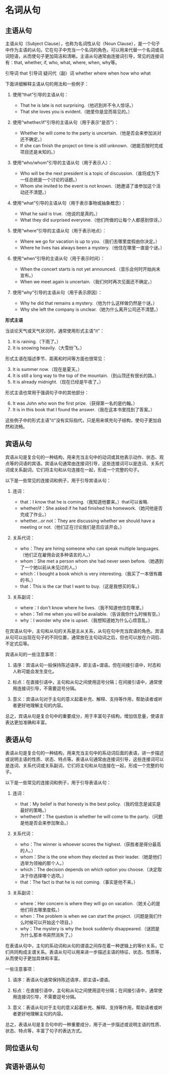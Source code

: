 # 名词从句

## 主语从句

主语从句（Subject Clause），也称为名词性从句（Noun Clause），是一个句子中作为主语的从句。它在句子中充当一个名词的角色，可以用来代替一个名词或名词短语，从而使句子更加简洁和清晰。主语从句通常由连接词引导，常见的连接词有：that, whether, if, who, what, where, when, why等。

引导词 that
引导词 疑问代（副）词 whether where when how who what

下面详细解释主语从句的用法和一些例子：

1. 使用“that”引导的主语从句：
   - That he is late is not surprising.（他迟到并不令人惊讶。）
   - That she loves you is evident.（她爱你是显而易见的。）

2. 使用“whether/if”引导的主语从句（用于表示“是否”）：
   - Whether he will come to the party is uncertain.（他是否会来参加派对还不确定。）
   - If she can finish the project on time is still unknown.（她能否按时完成项目还是未知的。）

3. 使用“who/whom”引导的主语从句（用于表示人）：
   - Who will be the next president is a topic of discussion.（谁将成为下一任总统是一个讨论的话题。）
   - Whom she invited to the event is not known.（她邀请了谁参加这个活动还不清楚。）

4. 使用“what”引导的主语从句（用于表示事物或抽象概念）：
   - What he said is true.（他说的是真的。）
   - What they did surprised everyone.（他们所做的让每个人都感到惊讶。）

5. 使用“where”引导的主语从句（用于表示地点）：
   - Where we go for vacation is up to you.（我们去哪里度假由你决定。）
   - Where he lives has always been a mystery.（他住在哪里一直是个谜。）

6. 使用“when”引导的主语从句（用于表示时间）：
   - When the concert starts is not yet announced.（音乐会何时开始尚未宣布。）
   - When we meet again is uncertain.（我们何时再次见面还不确定。）

7. 使用“why”引导的主语从句（用于表示原因）：
   - Why he did that remains a mystery.（他为什么这样做仍然是个谜。）
   - Why she left the company is unclear.（她为什么离开公司还不清楚。）

**形式主语**

当谈论天气或天气状况时，通常使用形式主语"it"：

1. It is raining.（下雨了。）
2. It is snowing heavily.（大雪纷飞。）

形式主语在描述季节、距离和时间等方面也很常见：

3. It is summer now.（现在是夏天。）
4. It is still a long way to the top of the mountain.（到山顶还有很长的路。）
5. It is already midnight.（现在已经是午夜了。）

形式主语也常用于强调句子中的其他部分：

6. It was John who won the first prize.（获得第一名的是约翰。）
7. It is in this book that I found the answer.（我在这本书里找到了答案。）

这些例子中的形式主语"it"没有实际指代，只是用来填充句子结构，使句子更加自然和流畅。

## 宾语从句

宾语从句是复合句的一种结构，用来充当主句中的动词或其他表示动作、状态、观点等的词语的宾语。宾语从句通常由连接词引导，这些连接词可以是连词、关系代词或关系副词，它们将主句和从句连接在一起，形成一个完整的句子。

以下是一些常见的连接词和例子，用于引导宾语从句：

1. 连词：
   - that：I know that he is coming.（我知道他要来。）that可以省略.
   - whether/if：She asked if he had finished his homework.（她问他是否完成了作业。）
   - whether…or not：They are discussing whether we should have a meeting or not.（他们正在讨论我们是否应该开会。）

2. 关系代词：
   - who：They are hiring someone who can speak multiple languages.（他们正在雇佣会说多种语言的人。）
   - whom：She met a person whom she had never seen before.（她遇到了一个她以前从未见过的人。）
   - which：I bought a book which is very interesting.（我买了一本很有趣的书。）
   - that：This is the car that I want to buy.（这是我想买的车。）

3. 关系副词：
   - where：I don't know where he lives.（我不知道他住在哪里。）
   - when：Tell me when you will be available.（告诉我你什么时候有空。）
   - why：I wonder why she is upset.（我想知道她为什么心烦意乱。）

在宾语从句中，主句和从句的关系是主从关系，从句在句中充当宾语的角色。宾语从句可以出现在句子的不同位置，通常放在主句动词之后，但也可以放在介词后、不定式后等。

宾语从句的一些注意事项：

1. 语序：宾语从句一般保持陈述语序，即主语+谓语。但在间接引语中，时态和人称可能会发生变化。

2. 标点：在直接引语中，主句和从句之间使用逗号分隔；在间接引语中，通常使用连接词引导，不需要逗号分隔。

3. 意义：宾语从句对于主句的意义起着补充、解释、支持等作用，帮助读者或听者更好地理解主句的内容。

总之，宾语从句是复合句中的重要成分，用于丰富句子结构，增加信息量，使语言表达更加准确和丰富。

## 表语从句

表语从句是复合句的一种结构，用来充当主句中的系动词后面的表语，进一步描述或说明主语的性质、状态、特点等。表语从句通常由连接词引导，这些连接词可以是连词、关系代词或关系副词，它们将主句和从句连接在一起，形成一个完整的句子。

以下是一些常见的连接词和例子，用于引导表语从句：

1. 连词：
   - that：My belief is that honesty is the best policy.（我的信念是诚实是最好的策略。）
   - whether/if：The question is whether he will come to the party.（问题是他是否会来参加聚会。）

2. 关系代词：
   - who：The winner is whoever scores the highest.（获胜者是得分最高的人。）
   - whom：She is the one whom they elected as their leader.（她是他们选举为领袖的那个人。）
   - which：The decision depends on which option you choose.（决定取决于你选择哪个选项。）
   - that：The fact is that he is not coming.（事实是他不来。）

3. 关系副词：
   - where：Her concern is where they will go on vacation.（她关心的是他们将去哪里度假。）
   - when：The problem is when we can start the project.（问题是我们什么时候可以开始这个项目。）
   - why：The mystery is why the book suddenly disappeared.（谜团是为什么那本书突然消失了。）

在表语从句中，主句的系动词和从句的谓语之间存在着一种逻辑上的等价关系，它们共同构成主谓关系。表语从句可以用来进一步描述主语的特征、状态、性质等，从而使句子更加具体和丰富。

一些注意事项：

1. 语序：表语从句通常保持陈述语序，即主语+谓语。

2. 标点：在直接引语中，主句和从句之间使用逗号分隔；在间接引语中，通常使用连接词引导，不需要逗号分隔。

3. 意义：表语从句对于主句的意义起着补充、解释、支持等作用，帮助读者或听者更好地理解主句的内容。

总之，表语从句是复合句中的一种重要成分，用于进一步描述或说明主语的性质、状态、特点等，丰富了句子的表达方式。

## 同位语从句
## 宾语补语从句
